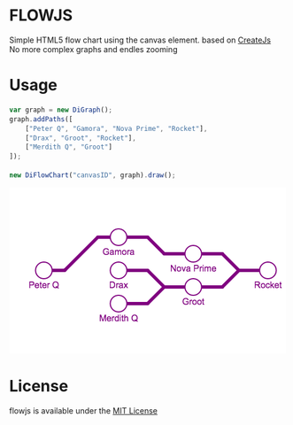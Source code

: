 # FLOWJS
Simple HTML5 flow chart using the canvas element. based on [CreateJs](http://createjs.com)  
No more complex graphs and endles zooming

# Usage
``` javascript
var graph = new DiGraph();
graph.addPaths([
    ["Peter Q", "Gamora", "Nova Prime", "Rocket"],
    ["Drax", "Groot", "Rocket"],
    ["Merdith Q", "Groot"]
]);

new DiFlowChart("canvasID", graph).draw();
```

![](https://github.com/bitterbit/flowjs/blob/master/flowchartimg.png)

# License
flowjs is available under the [MIT License](https://github.com/bitterbit/flowjs/blob/master/LICENSE.md)
